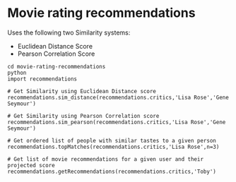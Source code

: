 # Movie rating recommendations

Uses the following two Similarity systems:

- Euclidean Distance Score
- Pearson Correlation Score

```
cd movie-rating-recommendations
python
import recommendations

# Get Similarity using Euclidean Distance score
recommendations.sim_distance(recommendations.critics,'Lisa Rose','Gene Seymour')

# Get Similarity using Pearson Correlation score
recommendations.sim_pearson(recommendations.critics,'Lisa Rose','Gene Seymour')

# Get ordered list of people with similar tastes to a given person
recommendations.topMatches(recommendations.critics,'Lisa Rose',n=3)

# Get list of movie recommendations for a given user and their projected score
recommendations.getRecommendations(recommendations.critics,'Toby')
```
